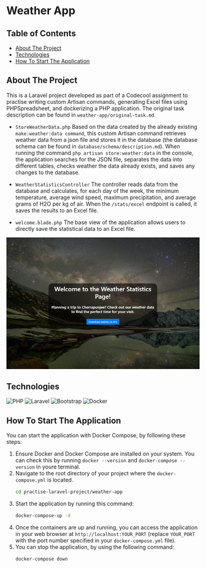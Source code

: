 # Weather App

## Table of Contents

- [About The Project](#about-the-project)
- [Technologies](#technologies)
- [How To Start The Application](#how-to-start-the-application)

## About The Project
This is a Laravel project developed as part of a Codecool assignment to practise writing custom Artisan commands, generating Excel files using PHPSpreadsheet, and dockerizing a PHP application.
The original task description can be found in `weather-app/original-task.md`.

- `StoreWeatherData.php`
Based on the data created by the already existing `make:weather:data command`, this custom Artisan command retrieves weather data from a json file and stores it in the database (the database schema can be found in `database/schema/description.md`). When running the command `php artisan store:weather:data` in the console, the application searches for the JSON file, separates the data into different tables, checks weather the data already exists, and saves any changes to the database.

- `WeatherStatisticsController`
The controller reads data from the database and calculates, for each day of the week, the minimum temperature, average wind speed, maximum precipitation, and average grams of H2O per kg of air. When the `/stats/excel` endpoint is called, it saves the results to an Excel file.

- `welcome.blade.php`
The base view of the application allows users to directly save the statistical data to an Excel file.

<img src="./weather-app/public/images/welcome.png" alt="Welcome">

## Technologies
![PHP](https://img.shields.io/badge/PHP-777BB4?style=for-the-badge&logo=php&logoColor=white)
![Laravel](https://img.shields.io/badge/Laravel-FF2D20?style=for-the-badge&logo=laravel&logoColor=white)
![Bootstrap](https://img.shields.io/badge/Bootstrap-563D7C?style=for-the-badge&logo=bootstrap&logoColor=white)
![Docker](https://img.shields.io/badge/Docker-2496ED?style=for-the-badge&logo=docker&logoColor=white)

## How To Start The Application
You can start the application with Docker Compose, by following these steps:
1. Ensure Docker and Docker Compose are installed on your system. You can check this by running `docker --version` and `docker-compose --version` in youre terminal.
2. Navigate to the root directory of your project where the `docker-compose.yml` is located.
    ```bash
   cd practise-laravel-project/weather-app
3. Start the application by running this command:
    ```bash
   docker-compose-up -d
4. Once the containers are up and running, you can access the application in your web browser at `http://localhost:YOUR_PORT` (replace `YOUR_PORT` with the port number specified in your `docker-compose.yml` file).
5. You can stop the application, by using the following command:
    ```bash
   docker-compose down